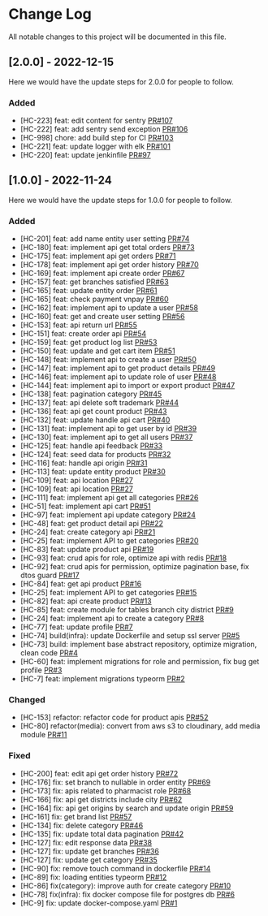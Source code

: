 # Change Log
All notable changes to this project will be documented in this file.

## [2.0.0] - 2022-12-15

Here we would have the update steps for 2.0.0 for people to follow.

### Added

- [HC-223] feat: edit content for sentry [PR#107](https://github.com/dev-holics/happy-care-server/pull/107)
- [HC-222] feat: add sentry send exception [PR#106](https://github.com/dev-holics/happy-care-server/pull/106)
- [HC-998] chore: add build step for CI [PR#103](https://github.com/dev-holics/happy-care-server/pull/103)
- [HC-221] feat: update logger with elk [PR#101](https://github.com/dev-holics/happy-care-server/pull/101)
- [HC-220] feat: update jenkinfile [PR#97](https://github.com/dev-holics/happy-care-server/pull/97)
## [1.0.0] - 2022-11-24

Here we would have the update steps for 1.0.0 for people to follow.

### Added

- [HC-201] feat: add name entity user setting [PR#74](https://github.com/dev-holics/happy-care-server/pull/74)
- [HC-180] feat: implement api get total orders [PR#73](https://github.com/dev-holics/happy-care-server/pull/73)
- [HC-175] feat: implement api get orders [PR#71](https://github.com/dev-holics/happy-care-server/pull/71)
- [HC-178] feat: implement api get order history [PR#70](https://github.com/dev-holics/happy-care-server/pull/70)
- [HC-169] feat: implement api create order [PR#67](https://github.com/dev-holics/happy-care-server/pull/67)
- [HC-157] feat: get branches satisfied [PR#63](https://github.com/dev-holics/happy-care-server/pull/63)
- [HC-165] feat: update entity order [PR#61](https://github.com/dev-holics/happy-care-server/pull/61)
- [HC-165] feat: check payment vnpay [PR#60](https://github.com/dev-holics/happy-care-server/pull/60)
- [HC-162] feat: implement api to update a user [PR#58](https://github.com/dev-holics/happy-care-server/pull/58)
- [HC-160] feat: get and create user setting [PR#56](https://github.com/dev-holics/happy-care-server/pull/56)
- [HC-153] feat: api return url [PR#55](https://github.com/dev-holics/happy-care-server/pull/55)
- [HC-151] feat: create order api [PR#54](https://github.com/dev-holics/happy-care-server/pull/54)
- [HC-159] feat: get product log list [PR#53](https://github.com/dev-holics/happy-care-server/pull/53)
- [HC-150] feat: update and get cart item [PR#51](https://github.com/dev-holics/happy-care-server/pull/51)
- [HC-148] feat: implement api to create a user [PR#50](https://github.com/dev-holics/happy-care-server/pull/50)
- [HC-147] feat: implement api to get product details [PR#49](https://github.com/dev-holics/happy-care-server/pull/49)
- [HC-146] feat: implement api to update role of user [PR#48](https://github.com/dev-holics/happy-care-server/pull/48)
- [HC-144] feat: implement api to import or export product [PR#47](https://github.com/dev-holics/happy-care-server/pull/47)
- [HC-138] feat: pagination category [PR#45](https://github.com/dev-holics/happy-care-server/pull/45)
- [HC-137] feat: api delete soft trademark [PR#44](https://github.com/dev-holics/happy-care-server/pull/44)
- [HC-136] feat: api get count product [PR#43](https://github.com/dev-holics/happy-care-server/pull/43)
- [HC-132] feat: update handle api cart [PR#40](https://github.com/dev-holics/happy-care-server/pull/40)
- [HC-131] feat: implement api to get user by id [PR#39](https://github.com/dev-holics/happy-care-server/pull/39)
- [HC-130] feat: implement api to get all users [PR#37](https://github.com/dev-holics/happy-care-server/pull/37)
- [HC-125] feat: handle api feedback [PR#33](https://github.com/dev-holics/happy-care-server/pull/33)
- [HC-124] feat: seed data for products [PR#32](https://github.com/dev-holics/happy-care-server/pull/32)
- [HC-116] feat: handle api origin [PR#31](https://github.com/dev-holics/happy-care-server/pull/31)
- [HC-113] feat: update entity product [PR#30](https://github.com/dev-holics/happy-care-server/pull/30)
- [HC-109] feat: api location [PR#27](https://github.com/dev-holics/happy-care-server/pull/27)
- [HC-109] feat: api location [PR#27](https://github.com/dev-holics/happy-care-server/pull/27)
- [HC-111] feat: implement api get all categories [PR#26](https://github.com/dev-holics/happy-care-server/pull/26)
- [HC-51] feat: implement api cart [PR#51](https://github.com/dev-holics/happy-care-server/pull/25)
- [HC-97] feat: implement api update category [PR#24](https://github.com/dev-holics/happy-care-server/pull/24)
- [HC-48] feat: get product detail api [PR#22](https://github.com/dev-holics/happy-care-server/pull/22)
- [HC-24] feat: create category api [PR#21](https://github.com/dev-holics/happy-care-server/pull/21)
- [HC-25] feat: implement API to get categories [PR#20](https://github.com/dev-holics/happy-care-server/pull/20)
- [HC-83] feat: update product api [PR#19](https://github.com/dev-holics/happy-care-server/pull/19)
- [HC-93] feat: crud apis for role, optimize api with redis [PR#18](https://github.com/dev-holics/happy-care-server/pull/18)
- [HC-92] feat: crud apis for permission, optimize pagination base, fix dtos guard [PR#17](https://github.com/dev-holics/happy-care-server/pull/17)
- [HC-84] feat: get api product [PR#16](https://github.com/dev-holics/happy-care-server/pull/16)
- [HC-25] feat: implement API to get categories [PR#15](https://github.com/dev-holics/happy-care-server/pull/15)
- [HC-82] feat: api create product [PR#13](https://github.com/dev-holics/happy-care-server/pull/13)
- [HC-85] feat: create module for tables branch city district [PR#9](https://github.com/dev-holics/happy-care-server/pull/9)
- [HC-24] feat: implement api to create a category [PR#8](https://github.com/dev-holics/happy-care-server/pull/8)
- [HC-77] feat: update profile [PR#7](https://github.com/dev-holics/happy-care-server/pull/7)
- [HC-74] build(infra): update Dockerfile and setup ssl server [PR#5](https://github.com/dev-holics/happy-care-server/pull/5)
- [HC-73] build: implement base abstract repository, optimize migration, clean code [PR#4](https://github.com/dev-holics/happy-care-server/pull/4)
- [HC-60] feat: implement migrations for role and permission, fix bug get profile [PR#3](https://github.com/dev-holics/happy-care-server/pull/3)
- [HC-7] feat: implement migrations typeorm [PR#2](https://github.com/dev-holics/happy-care-server/pull/2)

### Changed

- [HC-153] refactor: refactor code for product apis [PR#52](https://github.com/dev-holics/happy-care-server/pull/52)
- [HC-80] refactor(media): convert from aws s3 to cloudinary, add media module [PR#11](https://github.com/dev-holics/happy-care-server/pull/11)

### Fixed

- [HC-200] feat: edit api get order history [PR#72](https://github.com/dev-holics/happy-care-server/pull/72)
- [HC-176] fix: set branch to nullable in order entity [PR#69](https://github.com/dev-holics/happy-care-server/pull/69)
- [HC-173] fix: apis related to pharmacist role [PR#68](https://github.com/dev-holics/happy-care-server/pull/68)
- [HC-166] fix: api get districts include city [PR#62](https://github.com/dev-holics/happy-care-server/pull/62)
- [HC-164] fix: api get origins by search and update origin [PR#59](https://github.com/dev-holics/happy-care-server/pull/59)
- [HC-161] fix: get brand list [PR#57](https://github.com/dev-holics/happy-care-server/pull/57)
- [HC-134] fix: delete category [PR#46](https://github.com/dev-holics/happy-care-server/pull/46)
- [HC-135] fix: update total data pagination [PR#42](https://github.com/dev-holics/happy-care-server/pull/42)
- [HC-127] fix: edit response data [PR#38](https://github.com/dev-holics/happy-care-server/pull/38)
- [HC-127] fix: update get branches [PR#36](https://github.com/dev-holics/happy-care-server/pull/36)
- [HC-127] fix: update get category [PR#35](https://github.com/dev-holics/happy-care-server/pull/35)
- [HC-90] fix: remove touch command in dockerfile [PR#14](https://github.com/dev-holics/happy-care-server/pull/14)
- [HC-89] fix: loading entities typeorm [PR#12](https://github.com/dev-holics/happy-care-server/pull/12)
- [HC-86] fix(category): improve auth for create category [PR#10](https://github.com/dev-holics/happy-care-server/pull/10)
- [HC-78] fix(infra): fix docker compose file for postgres db [PR#6](https://github.com/dev-holics/happy-care-server/pull/6)
- [HC-9] fix: update docker-compose.yaml [PR#1](https://github.com/dev-holics/happy-care-server/pull/1)
